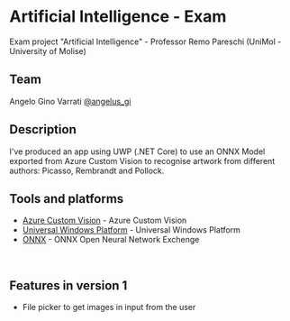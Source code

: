 # Artificial Intelligence - Exam
Exam project "Artificial Intelligence" - Professor Remo Pareschi (UniMol - University of Molise)
<br/>

## Team
Angelo Gino Varrati [@angelus_gi](https://github.com/angelus_gi)
<br/>

## Description
I've produced an app using UWP (.NET Core) to use an ONNX Model exported from Azure Custom Vision to recognise artwork from different authors: Picasso, Rembrandt and Pollock.
<br/>

## Tools and platforms
- [Azure Custom Vision](https://www.customvision.ai/) - Azure Custom Vision
- [Universal Windows Platform](https://docs.microsoft.com/it-it/windows/uwp/get-started/universal-application-platform-guide) - Universal Windows Platform
- [ONNX](https://onnx.ai/get-started.html) - ONNX Open Neural Network Exchenge
<br/>

## Features in version 1
- File picker to get images in input from the user
<br/>